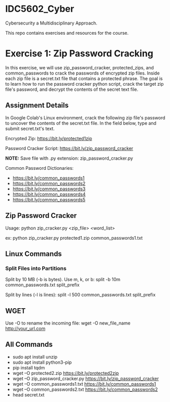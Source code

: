 # IDC5602_Cyber
Cybersecurity a Multidisciplinary Approach.

This repo contains exercises and resources for the course.

# Exercise 1: Zip Password Cracking
In this exercise, we will use zip_password_cracker, protected_zips, and common_passwords to crack the passwords of encrypted zip files. Inside each zip file is a secret.txt file that contains a protected phrase. The goal is to learn how to run the password cracker python script, crack the target zip file's password, and decrypt the contents of the secret text file.

## Assignment Details
In Google Colab's Linux environment, crack the following zip file's password to uncover the contents of the secret.txt file. In the field below, type and submit secret.txt's text.

Encrypted Zip: https://bit.ly/protected1zip

Password Cracker Script: https://bit.ly/zip_password_cracker

**NOTE:** Save file with .py extension: zip_password_cracker.py

Common Password Dictionaries:
* https://bit.ly/common_passwords1
* https://bit.ly/common_passwords2
* https://bit.ly/common_passwords3
* https://bit.ly/common_passwords4
* https://bit.ly/common_passwords5

## Zip Password Cracker
Usage: python zip_cracker.py <zip_file> <word_list>

ex: python zip_cracker.py protected1.zip common_passwords1.txt

## Linux Commands
### Split Files into Partitions
Split by 10 MB (-b is bytes). Use m, k, or b:
split -b 10m common_passwords.txt split_prefix

Split by lines (-l is lines):
split -l 500 common_passwords.txt split_prefix

## WGET
Use -O to rename the incoming file:
wget -O new_file_name http://your_url.com

## All Commands
* sudo apt install unzip
* sudo apt install python3-pip
* pip install tqdm
* wget –O protected2.zip https://bit.ly/protected2zip
* wget –O zip_password_cracker.py https://bit.ly/zip_password_cracker
* wget –O common_passwords1.txt https://bit.ly/common_passwords1
* wget –O common_passwords2.txt https://bit.ly/common_passwords2
* head secret.txt

